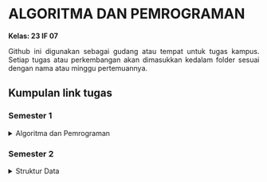 # ALGORITMA DAN PEMROGRAMAN #
<b>Kelas: 23 IF 07</b> <br>
<p style="text-align: justify">Github ini digunakan sebagai gudang atau tempat untuk tugas kampus. Setiap
tugas atau perkembangan akan dimasukkan kedalam folder sesuai dengan nama atau minggu pertemuannya.</p>


## Kumpulan link tugas ##
### Semester 1 ###
<details>
    <summary>Algoritma dan Pemrograman</summary> 
    
- [M2 - tugas lab   : Sisi miring segitiga](<Semester 1/M02Lab_Segitiga/main.cpp>)
- [M3 - tugas kelas : Notasi algoritma](Semester1/M3Kelas_Notasi/README.md)
- [M3 - tugas lab   : Tabel menggunakan setw()](M3Lab_Tabel/main.cpp)
- [M4 - tugas kelas : Percabangan](M4Kelas_Percabangan)
- [M4 - tugas lab   : Angka terbesar](M4Lab_AngkaTerbesar)
- [M5 - tugas kelas : Angka prima](M5Kelas_BilanganPrima)
- [M5 - tugas lab   : Faktorial](M5Lab_Faktorial)
- [M6 - tugas lab   : Judul](M6Lab_TabelJudul)
- [M8 - tugas lab   : Palindrome](M8Lab_Palindrome)
- [M9 - tugas lab   : Putar Kalimat](M9Lab_PutarKalimat)
- [M10 - tugas lab  : Fungsi](M10Lab_Fungsi)

</details>

### Semester 2 ###
<details>
    <summary>Struktur Data</summary>
</details>
